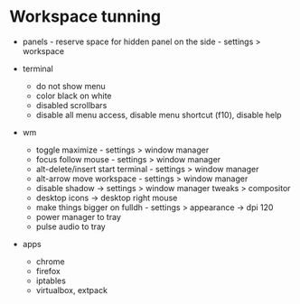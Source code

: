 # Workspace tunning

* panels - reserve space for hidden panel on the side - settings > workspace

* terminal
  * do not show menu
  * color black on white
  * disabled scrollbars
  * disable all menu access, disable menu shortcut (f10), disable help

* wm
  * toggle maximize - settings > window manager
  * focus follow mouse - settings > window manager 
  * alt-delete/insert start terminal - settings > window manager
  * alt-arrow move workspace - settings > window manager
  * disable shadow -> settings > window manager tweaks > compositor
  * desktop icons -> desktop right mouse
  * make things bigger on fulldh - settings > appearance -> dpi 120
  * power manager to tray
  * pulse audio to tray

* apps
  * chrome
  * firefox
  * iptables
  * virtualbox, extpack

